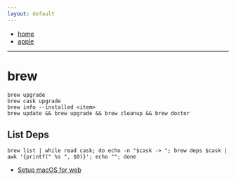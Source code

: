 ```yaml
---
layout: default
---
```

- [home](/index.md)
- [apple](/apple.md)
---
# brew
```
brew upgrade
brew cask upgrade
brew info --installed <item>
brew update && brew upgrade && brew cleanup && brew doctor
```
## List Deps
```
brew list | while read cask; do echo -n "$cask -> "; brew deps $cask | awk '{printf(" %s ", $0)}'; echo ""; done
```

- [Setup macOS for web](https://medium.freecodecamp.org/how-to-set-up-your-mac-for-web-development-b40bebc0cac3)
